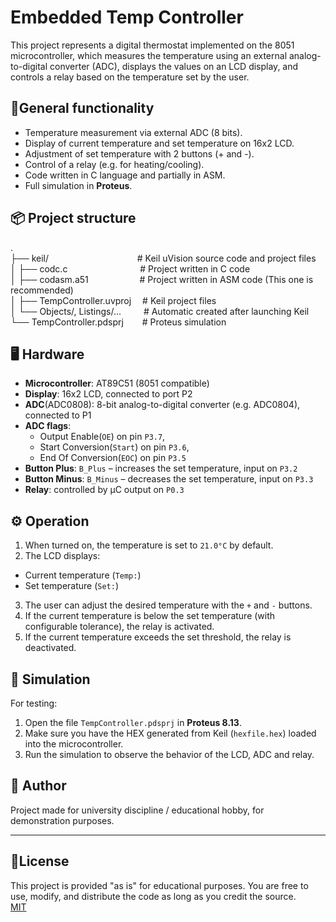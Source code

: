 # Embedded Temp Controller
This project represents a digital thermostat implemented on the 8051 microcontroller, which measures the temperature using an external analog-to-digital converter (ADC), displays the values on an LCD display, and controls a relay based on the temperature set by the user.

## 🔧General functionality
- Temperature measurement via external ADC (8 bits).
- Display of current temperature and set temperature on 16x2 LCD.
- Adjustment of set temperature with 2 buttons (+ and -).
- Control of a relay (e.g. for heating/cooling).
- Code written in C language and partially in ASM.
- Full simulation in **Proteus**.
## 📦 Project structure
.\
├── keil/ &emsp;&emsp;&emsp;&emsp;&emsp;&emsp;&emsp;&emsp;&emsp;&nbsp;&nbsp;&nbsp;# Keil uVision source code and project files\
│ ├── codc.c &emsp;&emsp;&emsp;&emsp;&emsp;&emsp;&emsp;&emsp;# Project written in C code\
│ ├── codasm.a51 &emsp;&emsp;&emsp;&emsp;&emsp;&nbsp;&nbsp;# Project written in ASM code (This one is recommended)\
│ ├── TempController.uvproj &emsp;# Keil project files\
│ └── Objects/, Listings/... &emsp;&emsp;&nbsp;# Automatic created after launching Keil\
└── TempController.pdsprj &emsp;&nbsp;&nbsp;&nbsp;# Proteus simulation

## 🖥️ Hardware
- **Microcontroller**: AT89C51 (8051 compatible)
- **Display**: 16x2 LCD, connected to port P2
- **ADC**(ADC0808): 8-bit analog-to-digital converter (e.g. ADC0804), connected to P1
- **ADC flags**: 
  - Output Enable(`OE`) on pin `P3.7`, 
  - Start Conversion(`Start`) on pin `P3.6`, 
  - End Of Conversion(`EOC`) on pin `P3.5`
- **Button Plus**: `B_Plus` – increases the set temperature, input on `P3.2`
- **Button Minus**: `B_Minus` – decreases the set temperature, input on `P3.3`
- **Relay**: controlled by μC output on `P0.3`
## ⚙️ Operation
1. When turned on, the temperature is set to `21.0°C` by default.
2. The LCD displays:
- Current temperature (`Temp:`)
- Set temperature (`Set:`)
3. The user can adjust the desired temperature with the `+` and `-` buttons.
4. If the current temperature is below the set temperature (with configurable tolerance), the relay is activated.
5. If the current temperature exceeds the set threshold, the relay is deactivated.
## 🧪 Simulation
For testing:
1. Open the file `TempController.pdsprj` in **Proteus 8.13**.
2. Make sure you have the HEX generated from Keil (`hexfile.hex`) loaded into the microcontroller.
3. Run the simulation to observe the behavior of the LCD, ADC and relay.
## 🧠 Author
Project made for university discipline / educational hobby, for demonstration purposes.

---
## 📜License
This project is provided "as is" for educational purposes. You are free to use, modify, and distribute the code as long as you credit the source.\
[MIT](https://choosealicense.com/licenses/mit/)


